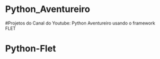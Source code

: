 # Python_Aventureiro

#Projetos do Canal do Youtube: Python Aventureiro usando o framework FLET
# Python-Flet
